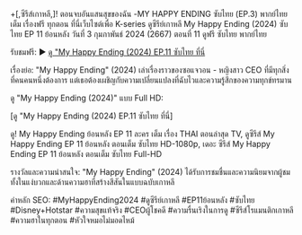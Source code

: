 +[,ซีรีส์เกาหลี,]! ตอนจบอันแสนสุขของฉัน -MY HAPPY ENDING ซับไทย (EP.3) พากย์ไทย เต็ม เรื่องฟรี ทุกตอน ที่นี่เว็บไซต์เพื่อ K-series ดูซีรีย์เกาหลี My Happy Ending (2024) ซับไทย EP 11 ย้อนหลัง วันที่ 3 กุมภาพันธ์ 2024 (2667) ตอนที่ 11 ดูฟรี ซับไทย พากย์ไทย 

รับชมฟรี:
▶ [ดู "My Happy Ending (2024) EP.11 ซับไทย ที่นี่](https://hd.flixmax.stream/th/tv/233277-1-11/episode-11)

เรื่องย่อ:
"My Happy Ending" (2024) เล่าเรื่องราวของซอแจวอน - หญิงสาว CEO ที่มีทุกสิ่งที่คนคนหนึ่งต้องการ แต่เธอต้องเผชิญกับความเปลี่ยนแปลงที่ฉับไวและความรู้สึกของความทุกข์ทรมาน

ดู "My Happy Ending (2024)" แบบ Full HD:

[ดู "My Happy Ending (2024) EP.11 ซับไทย ที่นี่] 

ดู! My Happy Ending  ย้อนหลัง EP 11 ละคร เต็ม เรื่อง THAI ตอนล่าสุด TV, ดูซีรีส์ My Happy Ending EP 11 ย้อนหลัง ตอนเต็ม ซับไทย HD-1080p, เดอะ ซีรีส์ My Happy Ending EP 11 ย้อนหลัง ตอนเต็ม ซับไทย Full-HD

รางวัลและความน่าสนใจ:
"My Happy Ending" (2024) ได้รับการชมชื่นและความนิยมจากผู้ชมทั้งในแง่บวกและด้านความฮาที่สร้างสีสันในแบบฉบับเกาหลี

คำหลัก SEO:
#MyHappyEnding2024 #ดูซีรีย์เกาหลี #EP11ย้อนหลัง #ซับไทย #Disney+Hotstar #ความสุขแท้จริง #CEOผู้โชคดี #ความรื่นเริงในการดู #ซีรีส์โรแมนติกเกาหลี #ความฮาในทุกตอน #หัวใจหมอไม่มอดไหม้
